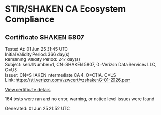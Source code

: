 # STIR/SHAKEN CA Ecosystem Compliance

## Certificate SHAKEN 5807

Tested At: 01 Jun 25 21:45 UTC\
Initial Validity Period: 366 day(s)\
Remaining Validity Period: 247 day(s)\
Subject: serialNumber=1, CN=SHAKEN 5807, O=Verizon Data Services LLC, C=US\
Issuer: CN=SHAKEN Intermediate CA 4, O=CTIA, C=US\
Link: https://sti.verizon.com/vzwcert/vzshakenG-01-2026.pem

[View certificate details](https://x509.io/?cert=MIIC8TCCAnegAwIBAgITAP98RYHlkIcVLQgGFsmqx%2BdZjTAKBggqhkjOPQQDAzA%2FMQswCQYDVQQGEwJVUzENMAsGA1UECgwEQ1RJQTEhMB8GA1UEAwwYU0hBS0VOIEludGVybWVkaWF0ZSBDQSA0MB4XDTI1MDIwMzE4NDcwN1oXDTI2MDIwMzE5NDcwN1owUzELMAkGA1UEBhMCVVMxIjAgBgNVBAoTGVZlcml6b24gRGF0YSBTZXJ2aWNlcyBMTEMxFDASBgNVBAMTC1NIQUtFTiA1ODA3MQowCAYDVQQFEwExMFkwEwYHKoZIzj0CAQYIKoZIzj0DAQcDQgAEgQz6ASiNinlrFWlvRD2gKwa5W4kvfgIRgKgg05pG7edtC%2BSALU6Bea6YbCqdNsi76avFLPGXvWYeAP2AkmZwIaOCATwwggE4MA4GA1UdDwEB%2FwQEAwIHgDAMBgNVHRMBAf8EAjAAMB0GA1UdDgQWBBS8wg48X7lNzm2VSQbH9u6rPB%2BU5TAfBgNVHSMEGDAWgBQrk2CH%2Bojnj6KdsHNgOh9hNiVMQTAXBgNVHSAEEDAOMAwGCmCGSAGG%2FwkBAQQwgaYGA1UdHwSBnjCBmzCBmKA6oDiGNmh0dHBzOi8vYXV0aGVudGljYXRlLWFwaS5pY29uZWN0aXYuY29tL2Rvd25sb2FkL3YxL2NybKJapFgwVjEUMBIGA1UEBwwLQnJpZGdld2F0ZXIxCzAJBgNVBAgMAk5KMRMwEQYDVQQDDApTVEktUEEgQ1JMMQswCQYDVQQGEwJVUzEPMA0GA1UECgwGU1RJLVBBMBYGCCsGAQUFBwEaBAowCKAGFgQ1ODA3MAoGCCqGSM49BAMDA2gAMGUCMDY2V5fB5gJjmtq5CO8YBCT78ZFcnhG5V9tB9zSaulfunCCwCE5CsCdAUitTFighswIxAPjb%2BhE7CaYXD9SChq9F2PRx9U054q%2FH9ACPLrrO4bqaMKmauJBu3qaaq%2BSYy3OBUw%3D%3D)

164 tests were ran and no error, warning, or notice level issues were found


Generated: 01 Jun 25 21:52 UTC